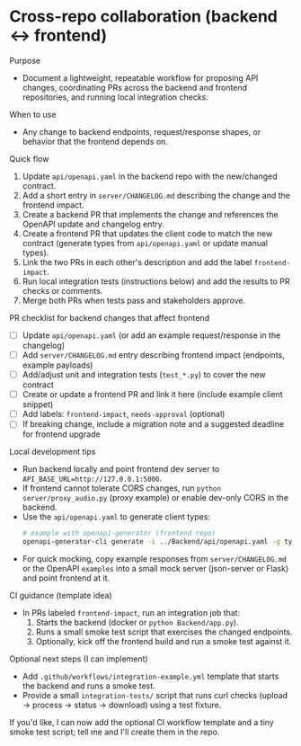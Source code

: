 # Cross-repo collaboration (backend ↔ frontend)

Purpose
- Document a lightweight, repeatable workflow for proposing API changes, coordinating PRs across the backend and frontend repositories, and running local integration checks.

When to use
- Any change to backend endpoints, request/response shapes, or behavior that the frontend depends on.

Quick flow
1. Update `api/openapi.yaml` in the backend repo with the new/changed contract.
2. Add a short entry in `server/CHANGELOG.md` describing the change and the frontend impact.
3. Create a backend PR that implements the change and references the OpenAPI update and changelog entry.
4. Create a frontend PR that updates the client code to match the new contract (generate types from `api/openapi.yaml` or update manual types).
5. Link the two PRs in each other's description and add the label `frontend-impact`.
6. Run local integration tests (instructions below) and add the results to PR checks or comments.
7. Merge both PRs when tests pass and stakeholders approve.

PR checklist for backend changes that affect frontend
- [ ] Update `api/openapi.yaml` (or add an example request/response in the changelog)
- [ ] Add `server/CHANGELOG.md` entry describing frontend impact (endpoints, example payloads)
- [ ] Add/adjust unit and integration tests (`test_*.py`) to cover the new contract
- [ ] Create or update a frontend PR and link it here (include example client snippet)
- [ ] Add labels: `frontend-impact`, `needs-approval` (optional)
- [ ] If breaking change, include a migration note and a suggested deadline for frontend upgrade

Local development tips
- Run backend locally and point frontend dev server to `API_BASE_URL=http://127.0.0.1:5000`.
- If frontend cannot tolerate CORS changes, run `python server/proxy_audio.py` (proxy example) or enable dev-only CORS in the backend.
- Use the `api/openapi.yaml` to generate client types:
  ```bash
  # example with openapi-generator (frontend repo)
  openapi-generator-cli generate -i ../Backend/api/openapi.yaml -g typescript-fetch -o src/api
  ```
- For quick mocking, copy example responses from `server/CHANGELOG.md` or the OpenAPI `examples` into a small mock server (json-server or Flask) and point frontend at it.

CI guidance (template idea)
- In PRs labeled `frontend-impact`, run an integration job that:
  1. Starts the backend (docker or `python Backend/app.py`).
  2. Runs a small smoke test script that exercises the changed endpoints.
  3. Optionally, kick off the frontend build and run a smoke test against it.

Optional next steps (I can implement)
- Add `.github/workflows/integration-example.yml` template that starts the backend and runs a smoke test.
- Provide a small `integration-tests/` script that runs curl checks (upload → process → status → download) using a test fixture.

If you'd like, I can now add the optional CI workflow template and a tiny smoke test script; tell me and I'll create them in the repo.
